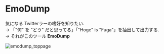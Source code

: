 EmoDump
===

気になる Twitterラーの嗜好を知りたい.  
-> 「"何" を "どう" だと思ってる」「"Hoge" is "Fuga"」を抽出して出力する.  
-> それがこのツール **EmoDump**


![emodump\_toppage](https://raw.github.com/wiki/elzzup/emo_dump/images/screen_shot.png)
